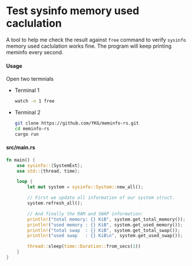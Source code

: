 # Test sysinfo memory used caclulation

A tool to help me check the result against `free` command to verify `sysinfo` memory used caclulation works fine.
The program will keep printing meminfo every second. 

#### Usage


Open two termnials

- Terminal 1

  ```bash
  watch -n 1 free
  ```

- Terminal 2

  ```bash
  git clone https://github.com/YKG/meminfo-rs.git
  cd meminfo-rs
  cargo run
  ```

#### src/main.rs

```rust
fn main() {
    use sysinfo::{SystemExt};
    use std::{thread, time};

    loop {
        let mut system = sysinfo::System::new_all();

        // First we update all information of our system struct.
        system.refresh_all();

        // And finally the RAM and SWAP information:
        println!("total memory: {} KiB", system.get_total_memory());
        println!("used memory : {} KiB", system.get_used_memory());
        println!("total swap  : {} KiB", system.get_total_swap());
        println!("used swap   : {} KiB\n", system.get_used_swap());

        thread::sleep(time::Duration::from_secs(1))
    }
}
```
